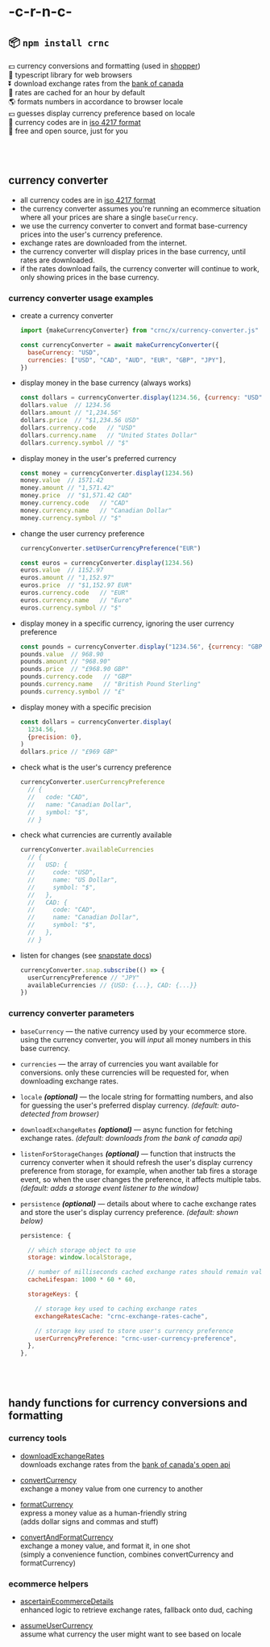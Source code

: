 
# -c-r-n-c-

## 📦 **`npm install crnc`**

💵 currency conversions and formatting (used in [shopper](https://github.com/chase-moskal/shopper))  
📜 typescript library for web browsers  
⏬ download exchange rates from the [bank of canada](https://www.bankofcanada.ca/valet/docs)  
💾 rates are cached for an hour by default  
🌎 formats numbers in accordance to browser locale  
💴 guesses display currency preference based on locale  
📜 currency codes are in [iso 4217 format](https://en.wikipedia.org/wiki/ISO_4217#Active_codes)  
💖 free and open source, just for you  

<br/>
<br/>

## currency converter

- all currency codes are in [iso 4217 format](https://en.wikipedia.org/wiki/ISO_4217#Active_codes)
- the currency converter assumes you're running an ecommerce situation where all your prices are share a single `baseCurrency`.
- we use the currency converter to convert and format base-currency prices into the user's currency preference.
- exchange rates are downloaded from the internet.
- the currency converter will display prices in the base currency, until rates are downloaded.
- if the rates download fails, the currency converter will continue to work, only showing prices in the base currency.

### currency converter usage examples

- create a currency converter
  ```js
  import {makeCurrencyConverter} from "crnc/x/currency-converter.js"

  const currencyConverter = await makeCurrencyConverter({
    baseCurrency: "USD",
    currencies: ["USD", "CAD", "AUD", "EUR", "GBP", "JPY"],
  })
  ```

- display money in the base currency (always works)
  ```js
  const dollars = currencyConverter.display(1234.56, {currency: "USD"})
  dollars.value  // 1234.56
  dollars.amount // "1,234.56"
  dollars.price  // "$1,234.56 USD"
  dollars.currency.code   // "USD"
  dollars.currency.name   // "United States Dollar"
  dollars.currency.symbol // "$"
  ```

- display money in the user's preferred currency
  ```js
  const money = currencyConverter.display(1234.56)
  money.value  // 1571.42
  money.amount // "1,571.42"
  money.price  // "$1,571.42 CAD"
  money.currency.code   // "CAD"
  money.currency.name   // "Canadian Dollar"
  money.currency.symbol // "$"
  ```

- change the user currency preference
  ```js
  currencyConverter.setUserCurrencyPreference("EUR")

  const euros = currencyConverter.display(1234.56)
  euros.value  // 1152.97
  euros.amount // "1,152.97"
  euros.price  // "$1,152.97 EUR"
  euros.currency.code   // "EUR"
  euros.currency.name   // "Euro"
  euros.currency.symbol // "$"
  ```

- display money in a specific currency, ignoring the user currency preference
  ```js
  const pounds = currencyConverter.display("1234.56", {currency: "GBP"})
  pounds.value  // 968.90
  pounds.amount // "968.90"
  pounds.price  // "£968.90 GBP"
  pounds.currency.code   // "GBP"
  pounds.currency.name   // "British Pound Sterling"
  pounds.currency.symbol // "£"
  ```

- display money with a specific precision
  ```js
  const dollars = currencyConverter.display(
    1234.56,
    {precision: 0},
  )
  dollars.price // "£969 GBP"
  ```

- check what is the user's currency preference
  ```js
  currencyConverter.userCurrencyPreference
    // {
    //   code: "CAD",
    //   name: "Canadian Dollar",
    //   symbol: "$",
    // }
  ```

- check what currencies are currently available
  ```js
  currencyConverter.availableCurrencies
    // {
    //   USD: {
    //     code: "USD",
    //     name: "US Dollar",
    //     symbol: "$",
    //   },
    //   CAD: {
    //     code: "CAD",
    //     name: "Canadian Dollar",
    //     symbol: "$",
    //   },
    // }
  ```

- listen for changes (see [snapstate docs](https://github.com/chase-moskal/snapstate#readme))
  ```js
  currencyConverter.snap.subscribe(() => {
    userCurrencyPreference // "JPY"
    availableCurrencies // {USD: {...}, CAD: {...}}
  })
  ```

### currency converter parameters

- `baseCurrency` — the native currency used by your ecommerce store. using the currency converter, you will *input* all money numbers in this base currency.

- `currencies` — the array of currencies you want available for conversions. only these currencies will be requested for, when downloading exchange rates.

- `locale` ***(optional)*** — the locale string for formatting numbers, and also for guessing the user's preferred display currency. *(default: auto-detected from browser)*

- `downloadExchangeRates` ***(optional)*** — async function for fetching exchange rates. *(default: downloads from the bank of canada api)*

- `listenForStorageChanges` ***(optional)*** — function that instructs the currency converter when it should refresh the user's display currency preference from storage, for example, when another tab fires a storage event, so when the user changes the preference, it affects multiple tabs. *(default: adds a storage event listener to the window)*

- `persistence` ***(optional)*** — details about where to cache exchange rates and store the user's display currency preference. *(default: shown below)*
  ```js
  persistence: {

    // which storage object to use
    storage: window.localStorage,

    // number of milliseconds cached exchange rates should remain valid
    cacheLifespan: 1000 * 60 * 60,

    storageKeys: {

      // storage key used to caching exchange rates
      exchangeRatesCache: "crnc-exchange-rates-cache",

      // storage key used to store user's currency preference
      userCurrencyPreference: "crnc-user-currency-preference",
    },
  },
  ```

<br/>
<br/>

## handy functions for currency conversions and formatting

### currency tools

- [downloadExchangeRates](./s/currency-tools/download-exchange-rates.ts)  
	downloads exchange rates from the [bank of canada's open api](https://www.bankofcanada.ca/valet/docs)

- [convertCurrency](./s/currency-tools/convert-currency.ts)  
	exchange a money value from one currency to another

- [formatCurrency](./s/currency-tools/format-currency.ts)  
	express a money value as a human-friendly string  
	(adds dollar signs and commas and stuff)

- [convertAndFormatCurrency](./s/currency-tools/convert-and-format-currency.ts)  
	exchange a money value, and format it, in one shot  
	(simply a convenience function, combines convertCurrency and formatCurrency)

### ecommerce helpers

- [ascertainEcommerceDetails](./s/ecommerce/ascertain-ecommerce-details.ts)  
	enhanced logic to retrieve exchange rates, fallback onto dud, caching

- [assumeUserCurrency](./s/ecommerce/assume-user-currency.ts)  
	assume what currency the user might want to see based on locale
